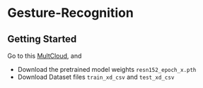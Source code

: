 # Gesture-Recognition
## Getting Started
Go to this [MultCloud](http://localhost/), and

- Download the pretrained model weights `resn152_epoch_x.pth`
- Download Dataset files `train_xd_csv` and `test_xd_csv`

